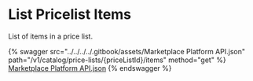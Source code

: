 # List Pricelist Items

List of items in a price list.

{% swagger src="../../../../.gitbook/assets/Marketplace Platform API.json" path="/v1/catalog/price-lists/{priceListId}/items" method="get" %}
[Marketplace Platform API.json](<../../../../.gitbook/assets/Marketplace Platform API.json>)
{% endswagger %}
